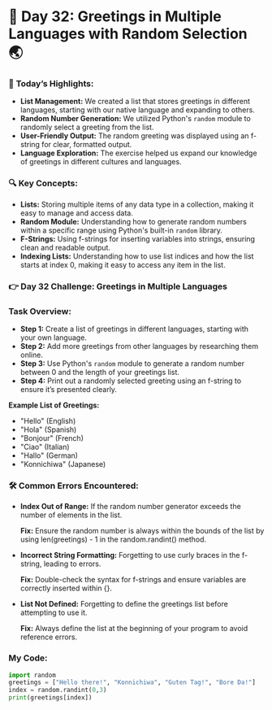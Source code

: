 # 🌟 Day 32: Greetings in Multiple Languages with Random Selection 🌏

### 🎊 **Today’s Highlights:**
- **List Management:** We created a list that stores greetings in different languages, starting with our native language and expanding to others.
- **Random Number Generation:** We utilized Python's `random` module to randomly select a greeting from the list.
- **User-Friendly Output:** The random greeting was displayed using an f-string for clear, formatted output.
- **Language Exploration:** The exercise helped us expand our knowledge of greetings in different cultures and languages.

### 🔍 **Key Concepts:**
- **Lists:** Storing multiple items of any data type in a collection, making it easy to manage and access data.
- **Random Module:** Understanding how to generate random numbers within a specific range using Python's built-in `random` library.
- **F-Strings:** Using f-strings for inserting variables into strings, ensuring clean and readable output.
- **Indexing Lists:** Understanding how to use list indices and how the list starts at index 0, making it easy to access any item in the list.

### 👉 **Day 32 Challenge: Greetings in Multiple Languages**
### **Task Overview:**
- **Step 1:** Create a list of greetings in different languages, starting with your own language. 
- **Step 2:** Add more greetings from other languages by researching them online. 
- **Step 3:** Use Python's `random` module to generate a random number between 0 and the length of your greetings list.
- **Step 4:** Print out a randomly selected greeting using an f-string to ensure it’s presented clearly.

**Example List of Greetings:**
- "Hello" (English)
- "Hola" (Spanish)
- "Bonjour" (French)
- "Ciao" (Italian)
- "Hallo" (German)
- "Konnichiwa" (Japanese)

### 🛠️ Common Errors Encountered:

* **Index Out of Range:** If the random number generator exceeds the number of elements in the list.

  **Fix:** Ensure the random number is always within the bounds of the list by using len(greetings) - 1 in the random.randint() method.

* **Incorrect String Formatting:** Forgetting to use curly braces in the f-string, leading to errors.

  **Fix:** Double-check the syntax for f-strings and ensure variables are correctly inserted within {}.

* **List Not Defined:** Forgetting to define the greetings list before attempting to use it.

  **Fix:** Always define the list at the beginning of your program to avoid reference errors.


### My Code:
```python
import random
greetings = ["Hello there!", "Konnichiwa", "Guten Tag!", "Bore Da!"]
index = random.randint(0,3)
print(greetings[index])   
